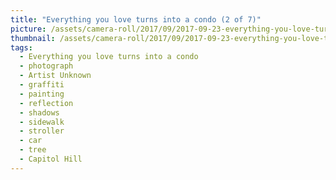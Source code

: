 ```yaml
---
title: "Everything you love turns into a condo (2 of 7)"
picture: /assets/camera-roll/2017/09/2017-09-23-everything-you-love-turns-into-a-condo-2/20170923_181149353_iOS.jpg
thumbnail: /assets/camera-roll/2017/09/2017-09-23-everything-you-love-turns-into-a-condo-2/20170923_181149353_iOS-thumbnail.jpg
tags:
  - Everything you love turns into a condo
  - photograph
  - Artist Unknown
  - graffiti
  - painting
  - reflection
  - shadows
  - sidewalk
  - stroller
  - car
  - tree
  - Capitol Hill
---
```

